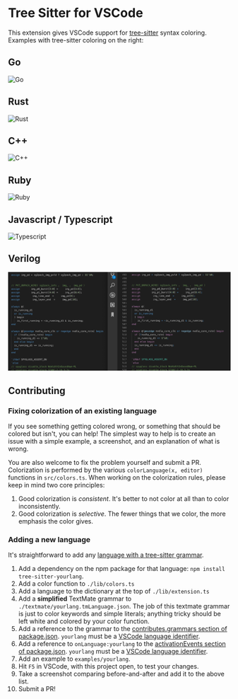 # Tree Sitter for VSCode

This extension gives VSCode support for [tree-sitter](http://tree-sitter.github.io/tree-sitter/) syntax coloring. Examples with tree-sitter coloring on the right:

## Go

![Go](./screenshots/go.png)

## Rust

![Rust](./screenshots/rust.png)

## C++

![C++](./screenshots/cpp.png)

## Ruby

![Ruby](./screenshots/ruby.png)

## Javascript / Typescript

![Typescript](./screenshots/typescript.png)

## Verilog

![Verilog](./screenshots/verilog.png)

## Contributing

### Fixing colorization of an existing language

If you see something getting colored wrong, or something that should be colored but isn't, you can help! The simplest way to help is to create an issue with a simple example, a screenshot, and an explanation of what is wrong. 

You are also welcome to fix the problem yourself and submit a PR. Colorization is performed by the various `colorLanguage(x, editor)` functions in `src/colors.ts`. When working on the colorization rules, please keep in mind two core principles:

1. Good colorization is *consistent*. It's better to not color at all than to color inconsistently.
2. Good colorization is *selective*. The fewer things that we color, the more emphasis the color gives.

### Adding a new language

It's straightforward to add any [language with a tree-sitter grammar](https://tree-sitter.github.io/tree-sitter/).

1. Add a dependency on the npm package for that language: `npm install tree-sitter-yourlang`.
2. Add a color function to `./lib/colors.ts`
3. Add a language to the dictionary at the top of `./lib/extension.ts`
4. Add a **simplified** TextMate grammar to `./textmate/yourlang.tmLanguage.json`. The job of this textmate grammar is just to color keywords and simple literals; anything tricky should be left white and colored by your color function.
5. Add a reference to the grammar to the [contributes.grammars section of package.json](https://github.com/georgewfraser/vscode-tree-sitter/blob/fb4400b78481845c6a8497d079508d28aea25c19/package.json#L26). `yourlang` must be a [VSCode language identifier](https://code.visualstudio.com/docs/languages/identifiers).
6. Add a reference to `onLanguage:yourlang` to the [activationEvents section of package.json](https://github.com/georgewfraser/vscode-tree-sitter/blob/fb4400b78481845c6a8497d079508d28aea25c19/package.json#L18). `yourlang` must be a [VSCode language identifier](https://code.visualstudio.com/docs/languages/identifiers).
7. Add an example to `examples/yourlang`.
8. Hit `F5` in VSCode, with this project open, to test your changes.
9. Take a screenshot comparing before-and-after and add it to the above list.
10. Submit a PR!
